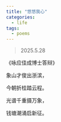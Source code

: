 ```yaml
---
title: "悠悠我心"
categories:
  - life
tags:
  - poems
---
```


> 2025.5.28

《咏应佳成博士答辩》

象山才俊出浙滨，

今朝折桂踏云程。

光谱千重摄万象，

钱塘潮涌启新征。

